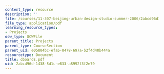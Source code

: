 ```yaml
---
content_type: resource
description: ''
file: /courses/11-307-beijing-urban-design-studio-summer-2006/2abcd96d14388d1ce833a8992f3f2e79_dboards.pdf
file_type: application/pdf
learning_resource_types:
- Projects
ocw_type: OCWFile
parent_title: Projects
parent_type: CourseSection
parent_uid: e05804bc-efa5-0478-697a-b2f4d40b444a
resourcetype: Document
title: dboards.pdf
uid: 2abcd96d-1438-8d1c-e833-a8992f3f2e79
---
```


